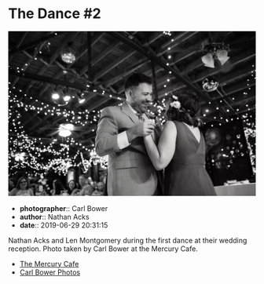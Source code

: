 # The Dance #2

![Len Montgomery and Nathan Acks during their "first dance"](assets/2019-06-29-set-4-the-dance-02.webp)

* **photographer**:: Carl Bower  
* **author**:: Nathan Acks  
* **date**:: 2019-06-29 20:31:15

Nathan Acks and Len Montgomery during the first dance at their wedding reception. Photo taken by Carl Bower at the Mercury Cafe.

* [The Mercury Cafe](http://mercurycafe.com)
* [Carl Bower Photos](https://carlbowerphotos.com)
